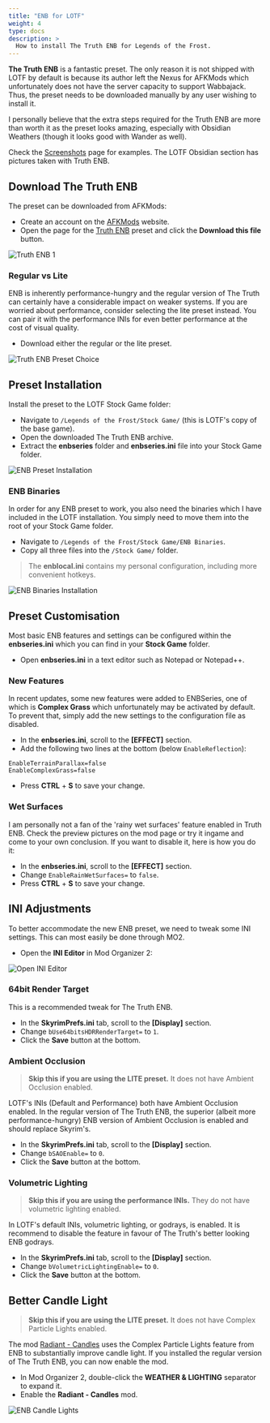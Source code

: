```yaml
---
title: "ENB for LOTF"
weight: 4
type: docs
description: >
  How to install The Truth ENB for Legends of the Frost.
---
```


**The Truth ENB** is a fantastic preset. The only reason it is not shipped with LOTF by default is because its author left the Nexus for AFKMods which unfortunately does not have the server capacity to support Wabbajack. Thus, the preset needs to be downloaded manually by any user wishing to install it.

I personally believe that the extra steps required for the Truth ENB are more than worth it as the preset looks amazing, especially with Obsidian Weathers (though it looks good with Wander as well).

Check the [Screenshots](/lotf/screenshots/) page for examples. The LOTF Obsidian section has pictures taken with Truth ENB.

## Download The Truth ENB

The preset can be downloaded from AFKMods:

- Create an account on the [AFKMods](https://www.afkmods.com/) website.
- Open the page for the [Truth ENB](https://www.afkmods.com/index.php?/files/file/2241-the-truth-enb/) preset and click the **Download this file** button.

![Truth ENB 1](/Pictures/lotf/customisation/truth-enb-1.png)

### Regular vs Lite

ENB is inherently performance-hungry and the regular version of The Truth can certainly have a considerable impact on weaker systems. If you are worried about performance, consider selecting the lite preset instead. You can pair it with the performance INIs for even better performance at the cost of visual quality.

- Download either the regular or the lite preset.

![Truth ENB Preset Choice](/Pictures/lotf/customisation/truth-preset-choice.png)

## Preset Installation

Install the preset to the LOTF Stock Game folder:

- Navigate to `/Legends of the Frost/Stock Game/` (this is LOTF's copy of the base game).
- Open the downloaded The Truth ENB archive.
- Extract the **enbseries** folder and **enbseries.ini** file into your Stock Game folder.

![ENB Preset Installation](/Pictures/lotf/customisation/enb-preset-installation.png)

### ENB Binaries

In order for any ENB preset to work, you also need the binaries which I have included in the LOTF installation. You simply need to move them into the root of your Stock Game folder.

- Navigate to `/Legends of the Frost/Stock Game/ENB Binaries`.
- Copy all three files into the `/Stock Game/` folder.

> The **enblocal.ini** contains my personal configuration, including more convenient hotkeys.

![ENB Binaries Installation](/Pictures/lotf/customisation/enb-binaries-installation.png)

## Preset Customisation

Most basic ENB features and settings can be configured within the **enbseries.ini** which you can find in your **Stock Game** folder.

- Open **enbseries.ini** in a text editor such as Notepad or Notepad++.

### New Features

In recent updates, some new features were added to ENBSeries, one of which is **Complex Grass** which unfortunately may be activated by default. To prevent that, simply add the new settings to the configuration file as disabled.

- In the **enbseries.ini**, scroll to the **[EFFECT]** section.
- Add the following two lines at the bottom (below `EnableReflection`):

```
EnableTerrainParallax=false
EnableComplexGrass=false
```

- Press **CTRL** + **S** to save your change.

### Wet Surfaces

I am personally not a fan of the 'rainy wet surfaces' feature enabled in Truth ENB. Check the preview pictures on the mod page or try it ingame and come to your own conclusion. If you want to disable it, here is how you do it:

- In the **enbseries.ini**, scroll to the **[EFFECT]** section.
- Change `EnableRainWetSurfaces=` to `false`.
- Press **CTRL** + **S** to save your change.

## INI Adjustments

To better accommodate the new ENB preset, we need to tweak some INI settings. This can most easily be done through MO2.

- Open the **INI Editor** in Mod Organizer 2:

![Open INI Editor](/Pictures/lotf/customisation/open-ini-editor.png)

### 64bit Render Target

This is a recommended tweak for The Truth ENB.

- In the **SkyrimPrefs.ini** tab, scroll to the **[Display]** section.
- Change `bUse64bitsHDRRenderTarget=` to `1`.
- Click the **Save** button at the bottom.

### Ambient Occlusion

> **Skip this if you are using the LITE preset.** It does not have Ambient Occlusion enabled.

LOTF's INIs (Default and Performance) both have Ambient Occlusion enabled. In the regular version of The Truth ENB, the superior (albeit more performance-hungry) ENB version of Ambient Occlusion is enabled and should replace Skyrim's.

- In the **SkyrimPrefs.ini** tab, scroll to the **[Display]** section.
- Change `bSAOEnable=` to `0`.
- Click the **Save** button at the bottom.

### Volumetric Lighting

> **Skip this if you are using the performance INIs.** They do not have volumetric lighting enabled.

In LOTF's default INIs, volumetric lighting, or godrays, is enabled. It is recommend to disable the feature in favour of The Truth's better looking ENB godrays.

- In the **SkyrimPrefs.ini** tab, scroll to the **[Display]** section.
- Change `bVolumetricLightingEnable=` to `0`.
- Click the **Save** button at the bottom.

## Better Candle Light

> **Skip this if you are using the LITE preset.** It does not have Complex Particle Lights enabled.

The mod [Radiant - Candles](https://www.nexusmods.com/skyrimspecialedition/mods/55856) uses the Complex Particle Lights feature from ENB to substantially improve candle light. If you installed the regular version of The Truth ENB, you can now enable the mod.

- In Mod Organizer 2, double-click the **WEATHER & LIGHTING** separator to expand it.
- Enable the **Radiant - Candles** mod.

![ENB Candle Lights](/Pictures/lotf/customisation/enb-candle-lights.jpg)